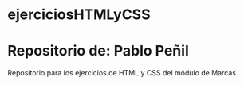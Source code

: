 # ejerciciosHTMLyCSS
<h1>Repositorio de: Pablo Peñil</h1>
Repositorio para los ejercicios de HTML y CSS del módulo de Marcas
